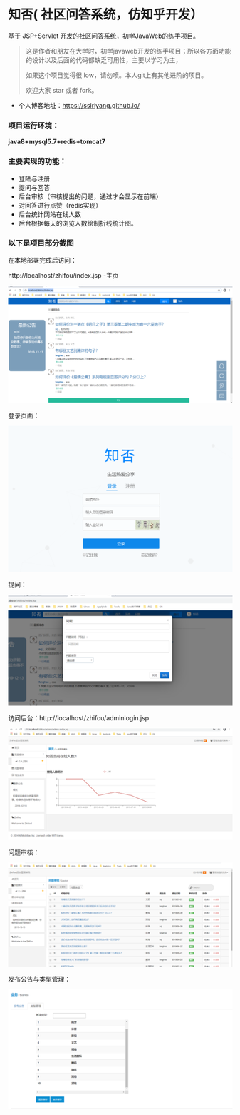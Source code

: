 # 知否( 社区问答系统，仿知乎开发）

基于 JSP+Servlet 开发的社区问答系统，初学JavaWeb的练手项目。

> 这是作者和朋友在大学时，初学javaweb开发的练手项目；所以各方面功能的设计以及后面的代码都缺乏可用性，主要以学习为主，
>
> 如果这个项目觉得很 low，请勿喷。本人git上有其他进阶的项目。
>
> 欢迎大家 star 或者 fork。
>
> 

- 个人博客地址：https://ssiriyang.github.io/

  

### 项目运行环境： 

**java8+mysql5.7+redis+tomcat7**



### 主要实现的功能：

- 登陆与注册
- 提问与回答
- 后台审核（审核提出的问题，通过才会显示在前端）
- 对回答进行点赞（redis实现）
- 后台统计网站在线人数
- 后台根据每天的浏览人数绘制折线统计图。

### 以下是项目部分截图

在本地部署完成后访问：

http://localhost/zhifou/index.jsp -主页

![image-20200220233845203](https://raw.githubusercontent.com/SsiriYang/zhifou/master/ReadmeImg/image-20200220233845203.png)

登录页面：

![image-20200220234007383](https://raw.githubusercontent.com/SsiriYang/zhifou/master/ReadmeImg/image-20200220234007383.png)

提问：

![image-20200220234208272](https://raw.githubusercontent.com/SsiriYang/zhifou/master/ReadmeImg/image-20200220234208272.png)





访问后台：http://localhost/zhifou/adminlogin.jsp

![image-20200220234328216](https://raw.githubusercontent.com/SsiriYang/zhifou/master/ReadmeImg/image-20200220234328216.png)

问题审核：

![image-20200220234352771](https://raw.githubusercontent.com/SsiriYang/zhifou/master/ReadmeImg/image-20200220234352771.png)

发布公告与类型管理：

![image-20200220234435104](https://raw.githubusercontent.com/SsiriYang/zhifou/master/ReadmeImg/image-20200220234435104.png)